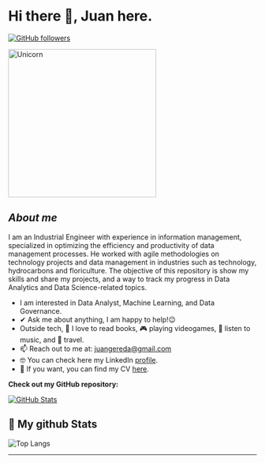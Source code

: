 # Hi there 👋, Juan here. 
[![GitHub followers](https://img.shields.io/github/followers/JuanGereda.svg?style=social&label=Follow)](https://github.com/JuanGereda?tab=followers)<br/>

<!--
**JuanGereda/JuanGereda** is a ✨ _special_ ✨ repository because its `README.md` (this file) appears on your GitHub profile.
-->

<img width=300px alt="Unicorn" src="https://c.tenor.com/8nkvuog5-zMAAAAC/cat-dance.gif" />

## ***About me***

I am an Industrial Engineer with experience in information management, specialized in optimizing the efficiency and productivity of data management processes. He worked with agile methodologies on technology projects and data management in industries such as technology, hydrocarbons and floriculture. The objective of this repository is show my skills and share my projects, and a way to track my progress in Data Analytics and Data Science-related topics.
- I am interested in Data Analyst, Machine Learning, and Data Governance.
- ✔ Ask me about anything, I am happy to help!😉<br>
- Outside tech, 📖 I love to read books, 🎮 playing videogames, 🎵 listen to music, and 🌴 travel.
- 📫 Reach out to me at: <a href="juangereda@gmail.com">juangereda@gmail.com</a>
- 🤓 You can check here my LinkedIn <a href="https://www.linkedin.com/in/jucage2000/">profile</a>.
- 📄 If you want, you can find my CV <a href="https://drive.google.com/file/d/1RBWnj5aiaKnBOwSEzCA8JikCM8j_tS5X/view?usp=drive_link">here</a>.

__Check out my GitHub repository:__

<div>
  <p>
    <a href="https://github.com/JuanGereda/Data-Science.git">
      <img src="https://github-readme-stats.vercel.app/api/pin/?username=JuanGereda&repo=Projects" alt="GitHub Stats" />
    </a>
  </p>
</div>


<h2>👀 My github Stats</h2>
  
</div>

![Top Langs](https://github-readme-stats.vercel.app/api/top-langs/?username=JuanGereda&layout=compact)

---------------------------------------------------------------------------------------------------------------------
